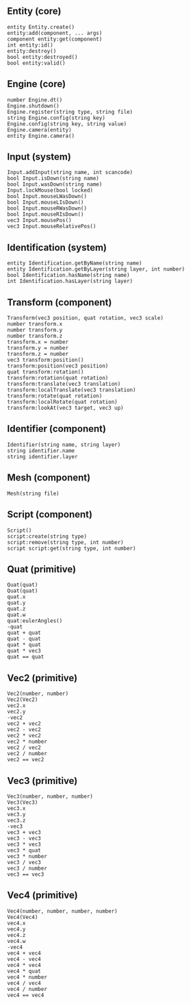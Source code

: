 ## Entity (core)
	entity Entity.create()
	entity:add(component, ... args)
	component entity:get(component)
	int entity:id()
	entity:destroy()
	bool entity:destroyed()
	bool entity:valid()
	
## Engine (core)
	number Engine.dt()
	Engine.shutdown()
	Engine.register(string type, string file)
	string Engine.config(string key)
	Engine.config(string key, string value)
	Engine.camera(entity)
	entity Engine.camera()
	
## Input (system)
	Input.addInput(string name, int scancode)
	bool Input.isDown(string name)
	bool Input.wasDown(string name)
	Input.lockMouse(bool locked)
	bool Input.mouseLWasDown()
	bool Input.mouseLIsDown()
	bool Input.mouseRWasDown()
	bool Input.mouseRIsDown()
	vec3 Input.mousePos()
	vec3 Input.mouseRelativePos()
	
## Identification (system)
	entity Identification.getByName(string name)
	entity Identification.getByLayer(string layer, int number)
	bool Identification.hasName(string name)
	int Identification.hasLayer(string layer)

## Transform (component)
	Transform(vec3 position, quat rotation, vec3 scale)
	number transform.x
	number transform.y
	number transform.z
	transform.x = number 
	transform.y = number 
	transform.z = number 
	vec3 transform:position()
	transform:position(vec3 position)
	quat transform:rotation()
	transform:rotation(quat rotation)
	transform:translate(vec3 translation)
	transform:localTranslate(vec3 translation)
	transform:rotate(quat rotation)
	transform:localRotate(quat rotation)
	transform:lookAt(vec3 target, vec3 up)
	
## Identifier (component)
	Identifier(string name, string layer)
	string identifier.name
	string identifier.layer
	
## Mesh (component)
	Mesh(string file)
	
## Script (component)
	Script()
	script:create(string type)
	script:remove(string type, int number)
	script script:get(string type, int number)
	
## Quat (primitive)
	Quat(quat)
	Quat(quat)
	quat.x
	quat.y
	quat.z
	quat.w
	quat:eulerAngles()
	-quat
	quat + quat
	quat - quat
	quat * quat
	quat * vec3
	quat == quat
	
## Vec2 (primitive)
	Vec2(number, number)
	Vec2(Vec2)
	vec2.x
	vec2.y
	-vec2
	vec2 + vec2
	vec2 - vec2
	vec2 * vec2
	vec2 * number
	vec2 / vec2
	vec2 / number
	vec2 == vec2
	
## Vec3 (primitive)
	Vec3(number, number, number)
	Vec3(Vec3)
	vec3.x
	vec3.y
	vec3.z
	-vec3
	vec3 + vec3
	vec3 - vec3
	vec3 * vec3
	vec3 * quat
	vec3 * number
	vec3 / vec3
	vec3 / number
	vec3 == vec3
	
## Vec4 (primitive)
	Vec4(number, number, number, number)
	Vec4(Vec4)
	vec4.x
	vec4.y
	vec4.z
	vec4.w
	-vec4
	vec4 + vec4
	vec4 - vec4
	vec4 * vec4
	vec4 * quat
	vec4 * number
	vec4 / vec4
	vec4 / number
	vec4 == vec4